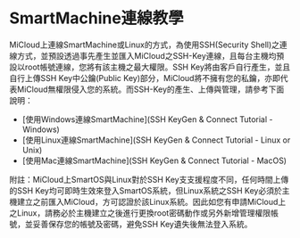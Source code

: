 SmartMachine連線教學
===
MiCloud上連線SmartMachine或Linux的方式，為使用SSH(Security Shell)之連線方式，並預設透過事先產生並匯入MiCloud之SSH-Key連線，且每台主機均預設以root帳號連線，您將有該主機之最大權限。SSH Key將由客戶自行產生，並且自行上傳SSH Key中公鑰(Public Key)部分，MiCloud將不擁有您的私鑰，亦即代表MiCloud無權限侵入您的系統。而SSH-Key的產生、上傳與管理，請參考下面說明：
*  [使用Windows連線SmartMachine](SSH KeyGen & Connect Tutorial - Windows)
*  [使用Linux連線SmartMachine](SSH KeyGen & Connect Tutorial - Linux or Unix)
*  [使用Mac連線SmartMachine](SSH KeyGen & Connect Tutorial - MacOS)

附註：MiCloud上SmartOS與Linux對於SSH Key支支援程度不同，任何時間上傳的SSH Key均可即時生效來登入SmartOS系統，但Linux系統之SSH Key必須於主機建立之前匯入MiCloud，方可認證於該Linux系統。因此如您有申請MiCloud上之Linux，請務必於主機建立之後進行更換root密碼動作或另外新增管理權限帳號，並妥善保存您的帳號及密碼，避免SSH Key遺失後無法登入系統。
